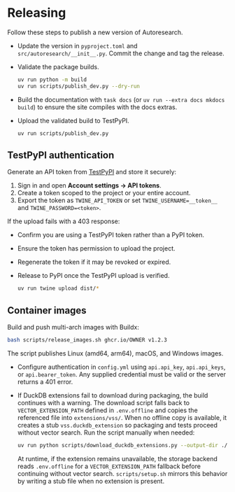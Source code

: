 # Releasing

Follow these steps to publish a new version of Autoresearch.

- Update the version in `pyproject.toml` and
  `src/autoresearch/__init__.py`. Commit the change and tag the release.
- Validate the package builds.

  ```bash
  uv run python -m build
  uv run scripts/publish_dev.py --dry-run
  ```

- Build the documentation with `task docs` (or `uv run --extra docs mkdocs
  build`) to ensure the site compiles with the docs extras.

- Upload the validated build to TestPyPI.

  ```bash
  uv run scripts/publish_dev.py
  ```

## TestPyPI authentication

Generate an API token from [TestPyPI](https://test.pypi.org/manage/account/)
and store it securely:

1. Sign in and open **Account settings → API tokens**.
2. Create a token scoped to the project or your entire account.
3. Export the token as ``TWINE_API_TOKEN`` or set
   ``TWINE_USERNAME=__token__`` and ``TWINE_PASSWORD=<token>``.

If the upload fails with a 403 response:

- Confirm you are using a TestPyPI token rather than a PyPI token.
- Ensure the token has permission to upload the project.
- Regenerate the token if it may be revoked or expired.

- Release to PyPI once the TestPyPI upload is verified.

  ```bash
  uv run twine upload dist/*
  ```

## Container images

Build and push multi-arch images with Buildx:

```bash
bash scripts/release_images.sh ghcr.io/OWNER v1.2.3
```

The script publishes Linux (amd64, arm64), macOS, and Windows images.

- Configure authentication in `config.yml` using `api.api_key`,
  `api.api_keys`, or `api.bearer_token`. Any supplied credential must be valid
  or the server returns a 401 error.

- If DuckDB extensions fail to download during packaging, the build
  continues with a warning. The download script falls back to
  `VECTOR_EXTENSION_PATH` defined in `.env.offline` and copies the
  referenced file into `extensions/vss/`. When no offline copy is
  available, it creates a stub `vss.duckdb_extension` so packaging and
  tests proceed without vector search. Run the script manually when
  needed:

  ```bash
  uv run python scripts/download_duckdb_extensions.py --output-dir ./extensions
  ```

  At runtime, if the extension remains unavailable, the storage backend
  reads `.env.offline` for a `VECTOR_EXTENSION_PATH` fallback before
  continuing without vector search. `scripts/setup.sh` mirrors this
  behavior by writing a stub file when no extension is present.

